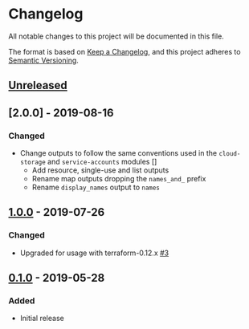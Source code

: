 # Changelog

All notable changes to this project will be documented in this file.

The format is based on
[Keep a Changelog](https://keepachangelog.com/en/1.0.0/),
and this project adheres to
[Semantic Versioning](https://semver.org/spec/v2.0.0.html).

## [Unreleased]

## [2.0.0] - 2019-08-16

### Changed

- Change outputs to follow the same conventions used in the `cloud-storage` and `service-accounts` modules []
  - Add resource, single-use and list outputs
  - Rename map outputs dropping the `names_and_` prefix
  - Rename `display_names` output to `names`

## [1.0.0] - 2019-07-26

### Changed

- Upgraded for usage with terraform-0.12.x [#3]

## [0.1.0] - 2019-05-28

### Added

- Initial release

[Unreleased]: https://github.com/terraform-google-modules/terraform-google-folders/compare/v1.0.0...HEAD
[1.0.0]: https://github.com/terraform-google-modules/terraform-google-folders/compare/v0.1.0...v1.0.0
[0.1.0]: https://github.com/terraform-google-modules/terraform-google-folders/releases/tag/v0.1.0
[#3]: https://github.com/terraform-google-modules/terraform-google-folders/pull/3
